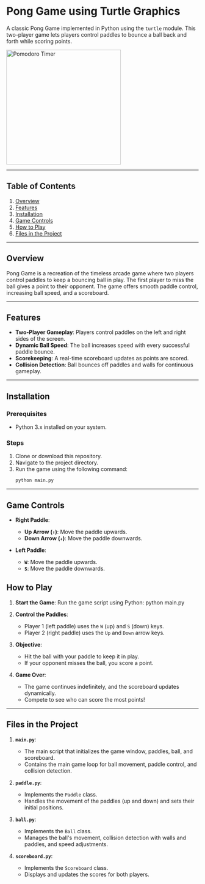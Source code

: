 # Pong Game using Turtle Graphics

A classic Pong Game implemented in Python using the `turtle` module. This two-player game lets players control paddles to bounce a ball back and forth while scoring points.

<img src="https://github.com/user-attachments/assets/a348a5c9-fd1c-4918-9618-f3f713bb06e1" alt="Pomodoro Timer" width="300">

---

## Table of Contents
1. [Overview](#overview)
2. [Features](#features)
3. [Installation](#installation)
4. [Game Controls](#game-controls)
5. [How to Play](#how-to-play)
6. [Files in the Project](#files-in-the-project)

---

## Overview

Pong Game is a recreation of the timeless arcade game where two players control paddles to keep a bouncing ball in play. The first player to miss the ball gives a point to their opponent. The game offers smooth paddle control, increasing ball speed, and a scoreboard.

---

## Features

- **Two-Player Gameplay**: Players control paddles on the left and right sides of the screen.
- **Dynamic Ball Speed**: The ball increases speed with every successful paddle bounce.
- **Scorekeeping**: A real-time scoreboard updates as points are scored.
- **Collision Detection**: Ball bounces off paddles and walls for continuous gameplay.

---

## Installation

### Prerequisites
- Python 3.x installed on your system.

### Steps
1. Clone or download this repository.
2. Navigate to the project directory.
3. Run the game using the following command:
   ```bash
   python main.py
---
## Game Controls

- **Right Paddle**:
  - **Up Arrow (`↑`)**: Move the paddle upwards.
  - **Down Arrow (`↓`)**: Move the paddle downwards.

- **Left Paddle**:
  - **`W`**: Move the paddle upwards.
  - **`S`**: Move the paddle downwards.

## How to Play

1. **Start the Game**: Run the game script using Python:
   python main.py

2. **Control the Paddles**:
   - Player 1 (left paddle) uses the `W` (up) and `S` (down) keys.
   - Player 2 (right paddle) uses the `Up` and `Down` arrow keys.

3. **Objective**:
   - Hit the ball with your paddle to keep it in play.
   - If your opponent misses the ball, you score a point.

4. **Game Over**:
   - The game continues indefinitely, and the scoreboard updates dynamically.
   - Compete to see who can score the most points!

--- 
## Files in the Project

1. **`main.py`**:
   - The main script that initializes the game window, paddles, ball, and scoreboard.
   - Contains the main game loop for ball movement, paddle control, and collision detection.

2. **`paddle.py`**:
   - Implements the `Paddle` class.
   - Handles the movement of the paddles (up and down) and sets their initial positions.

3. **`ball.py`**:
   - Implements the `Ball` class.
   - Manages the ball's movement, collision detection with walls and paddles, and speed adjustments.

4. **`scoreboard.py`**:
   - Implements the `Scoreboard` class.
   - Displays and updates the scores for both players.






